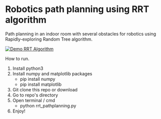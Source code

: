 # Robotics path planning using RRT algorithm
Path planning in an indoor room with several obstacles for robotics using Rapidly-exploring Random Tree algorithm.

[![Demo RRT Algorithm](https://oskarnatan.staff.ugm.ac.id/files/2020/12/RRT-Oskar.gif)](https://oskarnatan.staff.ugm.ac.id/research/)

How to run.
1. Install python3
2. Install numpy and matplotlib packages
    - pip install numpy
    - pip install matplotlib
3. Git clone this repo or download
4. Go to repo's directory
5. Open terminal / cmd
    - python rrt_pathplanning.py
6. Enjoy!
